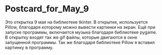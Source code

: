 # Postcard_for_May_9
Это открытка 9 мая на библиотеке tkinter. В открытке, используется Pillow, благодаря которому можно вывести картинки на экран. Ещё при запуске программы, включается музыка благодаря библиотеке pygame. В открытку входят так же gif файлы, которые двигаются в окне запущенной программы. Так же благодаря библиотеке Pillow я вставил картинку в программу. 

